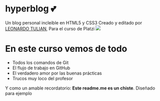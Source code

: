 # hyperblog 💕
Un blog personal incleible en HTML5 y CSS3 
Creado y editado por [LEONARDO TULIAN](https://www.linkedin.com/in/leonardo-ezequiel-tulian-305696149/ "Leonardo Tulian"), Para el curso de Platzi
![](https://scontent.fcor2-1.fna.fbcdn.net/v/t31.0-8/s960x960/26116206_1948125071869186_4970054564193402270_o.jpg?_nc_cat=107&_nc_ohc=Mf97gUEDduYAX-rl2k6&_nc_ht=scontent.fcor2-1.fna&_nc_tp=1002&oh=3ca42b2ebacf8a8fb244e5f20839b505&oe=5EA699B2)
# En este curso vemos de todo
- Todos los comandos de Git 
- El flujo de trabajo en GitHub
- El verdadero amor por las buenas prácticas
- Trucos muy loco del profesor 


Y como un amable recordatorio: **Este readme.me es un chiste**. Diseñado para ejemplo
